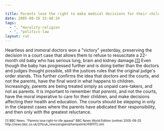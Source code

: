 ```yaml
---

title: Parents lose the right to make medical decisions for their children
date: 2005-08-26 15:48:24
tags:
  - ", "morality-religion
  - ", "politics-law
layout: rut
---
```


<p>Heartless and immoral doctors won a "victory" yesterday, preserving the decision in a court case that allows them to refuse to resuscitate a 22-month old baby who has serious lung, brain and kidney damage.<a href="http://news.bbc.co.uk/2/hi/uk_news/england/hampshire/4181172.stm">[1]</a> Even though the baby has progressed further and is doing better than the doctors and judges thought possible, still the justices rules that the original judge's order stands.  This further confirms the idea that doctors and the courts, and not the parents, have the final word in what happens to children.  Increasingly, parents are being treated simply as unpaid care-takers, and not as parents.  It is important to remember that <em>parents</em>, and not the courts, have the moral imperative to care for their children, and make decisions affecting their health and education. The courts should be stepping in only in the clearest cases where the parents have abdicated their responsibility, and then only with the greatest reluctance.</p>  <font size="-2"> [1] BBC News.  "Parents lose right-to-life appeal" BBC News World Edition (online) 2005-08-25 http://news.bbc.co.uk/2/hi/uk_news/england/hampshire/4181172.stm </font>

